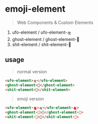 # emoji-element

> Web Components &amp; Custom Elements 

1. ufo-element / ufo-element-🛸
2. ghost-element / ghost-element-👻
3. shit-element / shit-element-💩

## usage

>  normal version

```html
<ufo-element>🛸</ufo-element>
<ghost-element>👻</ghost-element>
<shit-element>💩</shit-element>

```

> emoji version

```html
<ufo-element-🛸>🛸</ufo-element-🛸>
<ghost-element-👻>👻</ghost-element-👻>
<shit-element-💩>💩</shit-element-💩>

```
